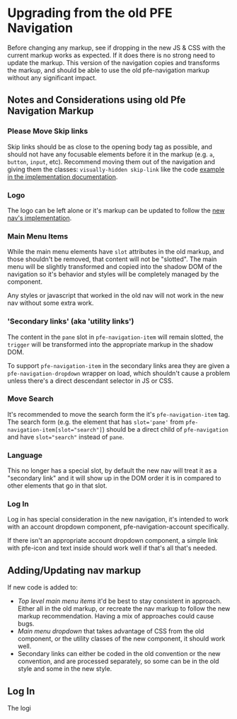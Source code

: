 # Upgrading from the old PFE Navigation

Before changing any markup, see if dropping in the new JS & CSS with the current markup works as expected. If it does there is no strong need to update the markup. This version of the navigation copies and transforms the markup, and should be able to use the old pfe-navigation markup without any significant impact.

## Notes and Considerations using old Pfe Navigation Markup

### Please Move Skip links

Skip links should be as close to the opening body tag as possible, and should not have any focusable elements before it in the markup (e.g. `a`, `button`, `input`, etc). Recommend moving them out of the navigation and giving them the classes: `visually-hidden skip-link` like the code [example in the implementation documentation](implementation.md).

### Logo

The logo can be left alone or it's markup can be updated to follow the [new nav's implementation](implementation.md).

### Main Menu Items

While the main menu elements have `slot` attributes in the old markup, and those shouldn't be removed, that content will not be "slotted". The main menu will be slightly transformed and copied into the shadow DOM of the navigation so it's behavior and styles will be completely managed by the component.

Any styles or javascript that worked in the old nav will not work in the new nav without some extra work.

### 'Secondary links' (aka 'utility links')
The content in the `pane` slot in `pfe-navigation-item` will remain slotted, the `trigger` will be transformed into the appropriate markup in the shadow DOM.

To support `pfe-navigation-item` in the secondary links area they are given a `pfe-navigation-dropdown` wrapper on load, which shouldn't cause a problem unless there's a direct descendant selector in JS or CSS.

### Move Search

It's recommended to move the search form the it's `pfe-navigation-item` tag. The search form (e.g. the element that has `slot='pane'` from `pfe-navigation-item[slot="search"]`) should be a direct child of `pfe-navigation` and have `slot="search"` instead of `pane`.

### Language

This no longer has a special slot, by default the new nav will treat it as a "secondary link" and it will show up in the DOM order it is in compared to other elements that go in that slot.

### Log In

Log in has special consideration in the new navigation, it's intended to work with an account dropdown component, pfe-navigation-account specifically.

If there isn't an appropriate account dropdown component, a simple link with pfe-icon and text inside should work well if that's all that's needed.

## Adding/Updating nav markup

If new code is added to:

* *Top level main menu items* it'd be best to stay consistent in approach. Either all in the old markup, or recreate the nav markup to follow the new markup recommendation. Having a mix of approaches could cause bugs.
* *Main menu dropdown* that takes advantage of CSS from the old component, or the utility classes of the new component, it should work well.
* Secondary links can either be coded in the old convention or the new convention, and are processed separately, so some can be in the old style and some in the new style.

## Log In

The logi